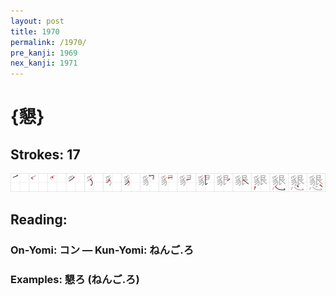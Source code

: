 ```yaml
---
layout: post
title: 1970
permalink: /1970/
pre_kanji: 1969
nex_kanji: 1971
---
```


# {懇}

## Strokes: 17

<div class="stroke"><img src="../images/E68787.png" /></div>

## Reading:

### On-Yomi: コン &mdash; Kun-Yomi: ねんご.ろ

### Examples: 懇ろ (ねんご.ろ)
